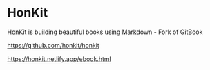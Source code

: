 # HonKit

HonKit is building beautiful books using Markdown - Fork of GitBook

https://github.com/honkit/honkit

https://honkit.netlify.app/ebook.html
